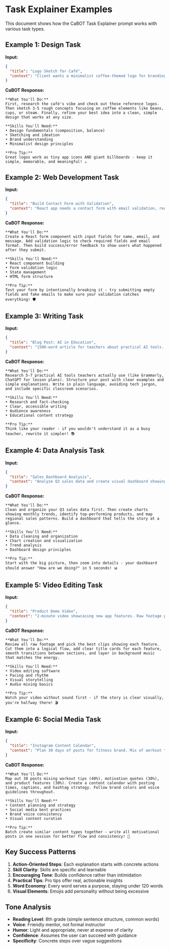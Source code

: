 # Task Explainer Examples

This document shows how the CaBOT Task Explainer prompt works with various task types.

## Example 1: Design Task

**Input:**

```json
{
  "title": "Logo Sketch for Café",
  "context": "Client wants a minimalist coffee-themed logo for branding. Prior logos attached."
}
```

**CaBOT Response:**

```
**What You'll Do:**
First, research the café's vibe and check out those reference logos. Then sketch 3-5 rough concepts focusing on coffee elements like beans, cups, or steam. Finally, refine your best idea into a clean, simple design that works at any size.

**Skills You'll Need:**
• Design fundamentals (composition, balance)
• Sketching and ideation
• Brand understanding
• Minimalist design principles

**Pro Tip:**
Great logos work as tiny app icons AND giant billboards - keep it simple, memorable, and meaningful! ☕
```

## Example 2: Web Development Task

**Input:**

```json
{
  "title": "Build Contact Form with Validation",
  "context": "React app needs a contact form with email validation, required fields, and success/error states."
}
```

**CaBOT Response:**

```
**What You'll Do:**
Create a React form component with input fields for name, email, and message. Add validation logic to check required fields and email format. Then build success/error feedback to show users what happened after they submit.

**Skills You'll Need:**
• React component building
• Form validation logic
• State management
• HTML form structure

**Pro Tip:**
Test your form by intentionally breaking it - try submitting empty fields and fake emails to make sure your validation catches everything! 🛡️
```

## Example 3: Writing Task

**Input:**

```json
{
  "title": "Blog Post: AI in Education",
  "context": "1500-word article for teachers about practical AI tools. Target audience: K-12 educators with minimal tech experience."
}
```

**CaBOT Response:**

```
**What You'll Do:**
Research 5-7 practical AI tools teachers actually use (like Grammarly, ChatGPT for lesson plans). Structure your post with clear examples and simple explanations. Write in plain language, avoiding tech jargon, and include specific classroom scenarios.

**Skills You'll Need:**
• Research and fact-checking
• Clear, accessible writing
• Audience awareness
• Educational content strategy

**Pro Tip:**
Think like your reader - if you wouldn't understand it as a busy teacher, rewrite it simpler! 📚
```

## Example 4: Data Analysis Task

**Input:**

```json
{
  "title": "Sales Dashboard Analysis",
  "context": "Analyze Q3 sales data and create visual dashboard showing trends, top products, regional performance."
}
```

**CaBOT Response:**

```
**What You'll Do:**
Clean and organize your Q3 sales data first. Then create charts showing monthly trends, identify top-performing products, and map regional sales patterns. Build a dashboard that tells the story at a glance.

**Skills You'll Need:**
• Data cleaning and organization
• Chart creation and visualization
• Trend analysis
• Dashboard design principles

**Pro Tip:**
Start with the big picture, then zoom into details - your dashboard should answer "How are we doing?" in 5 seconds! 📊
```

## Example 5: Video Editing Task

**Input:**

```json
{
  "title": "Product Demo Video",
  "context": "2-minute video showcasing new app features. Raw footage provided. Need titles, transitions, and background music."
}
```

**CaBOT Response:**

```
**What You'll Do:**
Review all raw footage and pick the best clips showing each feature. Cut them into a logical flow, add clear title cards for each feature, smooth transitions between sections, and layer in background music that matches the energy.

**Skills You'll Need:**
• Video editing software
• Pacing and rhythm
• Visual storytelling
• Audio mixing basics

**Pro Tip:**
Watch your video without sound first - if the story is clear visually, you're halfway there! 🎬
```

## Example 6: Social Media Task

**Input:**

```json
{
  "title": "Instagram Content Calendar",
  "context": "Plan 30 days of posts for fitness brand. Mix of workout tips, motivation, and product features. Brand guidelines attached."
}
```

**CaBOT Response:**

```
**What You'll Do:**
Map out 30 posts mixing workout tips (40%), motivation quotes (30%), and product features (30%). Create a content calendar with posting times, captions, and hashtag strategy. Follow brand colors and voice guidelines throughout.

**Skills You'll Need:**
• Content planning and strategy
• Social media best practices
• Brand voice consistency
• Visual content curation

**Pro Tip:**
Batch create similar content types together - write all motivational posts in one session for better flow and consistency! 💪
```

## Key Success Patterns

1. **Action-Oriented Steps**: Each explanation starts with concrete actions
2. **Skill Clarity**: Skills are specific and learnable
3. **Encouraging Tone**: Builds confidence rather than intimidation
4. **Practical Tips**: Pro tips offer real, actionable insights
5. **Word Economy**: Every word serves a purpose, staying under 120 words
6. **Visual Elements**: Emojis add personality without being excessive

## Tone Analysis

- **Reading Level**: 8th grade (simple sentence structure, common words)
- **Voice**: Friendly mentor, not formal instructor
- **Humor**: Light and appropriate, never at expense of clarity
- **Confidence**: Assumes the user can succeed with guidance
- **Specificity**: Concrete steps over vague suggestions
